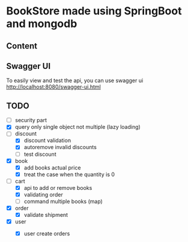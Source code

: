 # BookStore made using SpringBoot and mongodb

## Content

## Swagger UI
To easily view and test the api, you can use swagger ui
[http://localhost:8080/swagger-ui.html](http://localhost:8080/swagger-ui.html)


## TODO
- [ ] security part
- [x] query only single object not multiple (lazy loading)
- [ ] discount
    - [x] discount validation
    - [x] autoremove invalid discounts
    - [ ] test discount
- [x] book
    - [x] add books actual price
    - [x] treat the case when the quantity is 0
- [ ] cart
    - [x] api to add or remove books
    - [x] validating order
    - [ ] command multiple books (map)
- [x] order
    - [x] validate shipment
- [x] user
    - [x] user create orders

    
